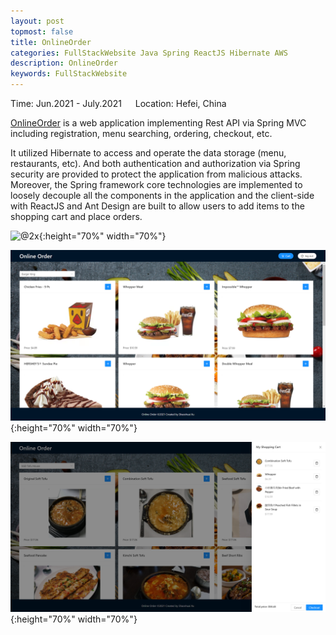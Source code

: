 ```yaml
---
layout: post
topmost: false
title: OnlineOrder
categories: FullStackWebsite Java Spring ReactJS Hibernate AWS
description: OnlineOrder
keywords: FullStackWebsite
---
```


Time: Jun.2021 - July.2021 &emsp; Location: Hefei, China

[OnlineOrder](https://github.com/Leluth/OnlineOrder) is a web application implementing Rest API via Spring MVC including registration, menu searching, ordering, checkout, etc.

It utilized Hibernate to access and operate the data storage (menu, restaurants, etc). 
And both authentication and authorization via Spring security are provided to protect the application from malicious attacks.
Moreover, the Spring framework core technologies are implemented to loosely decouple all the components in the application and 
the client-side with ReactJS and Ant Design are built to allow users to add items to the shopping cart and place orders.

![@2x](/images/posts/java/onlineorder-login.png){:height="70%" width="70%"}

![@2x](/images/posts/java/onlineorder-home.png){:height="70%" width="70%"}

![@2x](/images/posts/java/onlineorder-checkout.png){:height="70%" width="70%"}
